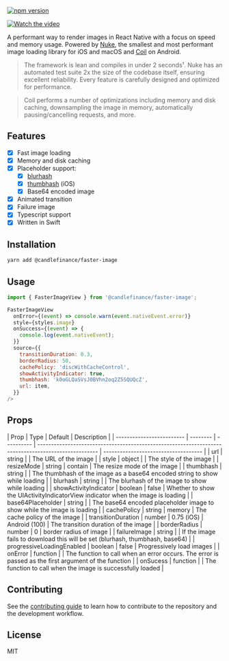 [![npm version](https://badge.fury.io/js/@candlefinance%2Ffaster-image.svg)](https://badge.fury.io/js/@candlefinance%2Ffaster-image)

[![Watch the video](https://user-images.githubusercontent.com/12258850/227793826-c568d6b4-7cee-4c9f-b1ac-1beef3a2b3c5.png)](https://user-images.githubusercontent.com/12258850/227793749-d231199d-6058-4e6a-bb07-51b0ebfe9db5.mp4)

A performant way to render images in React Native with a focus on speed and memory usage. Powered by [Nuke](https://github.com/kean/nuke), the smallest and most performant image loading library for iOS and macOS and [Coil](https://github.com/coil-kt/coil) on Android.

> The framework is lean and compiles in under 2 seconds¹. Nuke has an automated test suite 2x the size of the codebase itself, ensuring excellent reliability. Every feature is carefully designed and optimized for performance.

> Coil performs a number of optimizations including memory and disk caching, downsampling the image in memory, automatically pausing/cancelling requests, and more.

## Features

- [x] Fast image loading
- [x] Memory and disk caching
- [x] Placeholder support:
  - [x] [blurhash](https://github.com/woltapp/blurhash)
  - [x] [thumbhash](https://github.com/evanw/thumbhash) (iOS)
  - [x] Base64 encoded image
- [x] Animated transition
- [x] Failure image
- [x] Typescript support
- [x] Written in Swift

## Installation

```sh
yarn add @candlefinance/faster-image
```

## Usage

```js
import { FasterImageView } from '@candlefinance/faster-image';

FasterImageView
  onError={(event) => console.warn(event.nativeEvent.error)}
  style={styles.image}
  onSuccess={(event) => {
    console.log(event.nativeEvent);
  }}
  source={{
    transitionDuration: 0.3,
    borderRadius: 50,
    cachePolicy: 'discWithCacheControl',
    showActivityIndicator: true,
    thumbhash: 'k0oGLQaSVsJ0BVhn2oq2Z5SQUQcZ',
    url: item,
  }}
/>
```

## Props

| Prop                      | Type     | Default    | Description                                                                                          |
| ------------------------- | -------- | ---------- | ---------------------------------------------------------------------------------------------------- | ------------------------------------ |
| url                       | string   |            | The URL of the image                                                                                 |
| style                     | object   |            | The style of the image                                                                               |
| resizeMode                | string   | contain    | The resize mode of the image                                                                         |
| thumbhash                 | string   |            | The thumbhash of the image as a base64 encoded string to show while loading                          |
| blurhash                  | string   |            | The blurhash of the image to show while loading                                                      |
| showActivityIndicator     | boolean  | false      | Whether to show the UIActivityIndicatorView indicator when the image is loading                      |
| base64Placeholder         | string   |            | The base64 encoded placeholder image to show while the image is loading                              |
| cachePolicy               | string   | memory     | The cache policy of the image                                                                        |
| transitionDuration        | number   | 0.75 (iOS) | Android (100)                                                                                        | The transition duration of the image |
| borderRadius              | number   | 0          | border radius of image                                                                               |
| failureImage              | string   |            | If the image fails to download this will be set (blurhash, thumbhash, base64)                        |
| progressiveLoadingEnabled | boolean  | false      | Progressively load images                                                                            |
| onError                   | function |            | The function to call when an error occurs. The error is passed as the first argument of the function |
| onSucess                  | function |            | The function to call when the image is successfully loaded                                           |

## Contributing

See the [contributing guide](CONTRIBUTING.md) to learn how to contribute to the repository and the development workflow.

## License

MIT
